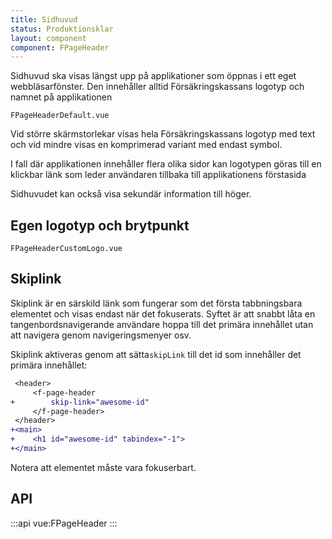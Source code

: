 ```yaml
---
title: Sidhuvud
status: Produktionsklar
layout: component
component: FPageHeader
---
```


Sidhuvud ska visas längst upp på applikationer som öppnas i ett eget webbläsarfönster. Den innehåller alltid Försäkringskassans logotyp och namnet på applikationen

```import
FPageHeaderDefault.vue
```

Vid större skärmstorlekar visas hela Försäkringskassans logotyp med text och vid mindre visas en komprimerad variant med endast symbol.

I fall där applikationen innehåller flera olika sidor kan logotypen göras till en klickbar länk som leder användaren tillbaka till applikationens förstasida

Sidhuvudet kan också visa sekundär information till höger.

## Egen logotyp och brytpunkt

```import
FPageHeaderCustomLogo.vue
```

## Skiplink

Skiplink är en särskild länk som fungerar som det första tabbningsbara elementet och visas endast när det fokuserats.
Syftet är att snabbt låta en tangenbordsnavigerande användare hoppa till det primära innehållet utan att navigera genom navigeringsmenyer osv.

Skiplink aktiveras genom att sätta`skipLink` till det id som innehåller det primära innehållet:

```diff
 <header>
     <f-page-header
+        skip-link="awesome-id"
     </f-page-header>
 </header>
+<main>
+    <h1 id="awesome-id" tabindex="-1">
+</main>
```

Notera att elementet måste vara fokuserbart.

## API

:::api
vue:FPageHeader
:::
